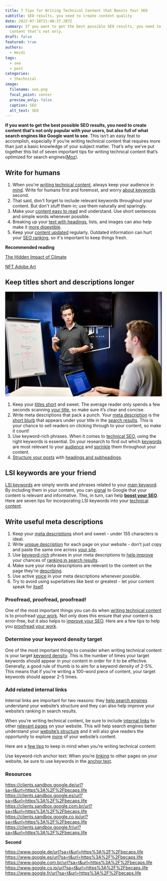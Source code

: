 ```yaml
---
title: 7 Tips for Writing Technical Content that Boosts Your SEO
subtitle: SEO results, you need to create content quality
date: 2022-07-18T21:48:37.207Z
summary: If you want to get the best possible SEO results, you need to create
  content that’s not only.
draft: false
featured: true
authors:
  - Heidi
tags:
  - seo
  - post
categories:
  - thechnical
image:
  filename: seo.png
  focal_point: center
  preview_only: false
  caption: SEO
  alt_text: SEO
---
```

**If you want to get the best possible SEO results, you need to create content that’s not only popular with your users, but also full of what search engines like Google want to see**. This isn’t an easy feat to accomplish, especially if you’re writing technical content that requires more than just a basic knowledge of your subject matter. That’s why we’ve put together this list of seven important tips for writing technical content that’s optimized for search engines([Moz](https://moz.com/community/q/user/seopack-orgfgfg)).

## Write for humans

1. When you're [writing technical content](https://www.bigcommerce.com/ecommerce-answers/technical-seo/), always keep your audience in [mind](https://allincode.mystrikingly.com/). Write for humans first and foremost, and worry [about keywords](https://www.semrush.com/blog/learning-technical-seo/) second. 
2. That said, don't forget to include relevant keywords throughout your content. But don't stuff them in; use them naturally and sparingly. 
3. Make your [content easy to read](https://yoast.com/what-is-technical-seo/) and understand. Use short sentences and simple words whenever possible. 
4. Breaking up your [text with headings](https://www.imdb.com/user/ur154554049/), lists, and images can also help make it [more digestible](https://tinyurl.com/2p8n8x2f). 
5. Keep your [content updated](https://tinyurl.com/4rs7rvxd) regularly. Outdated information can hurt your [SEO ranking](https://github.com/openbakk/zippa/wiki/7-Simple-SEO-Hacks-to-Boost-Your-Traffic), so it's important to keep things fresh.

**Recommended reading**

[The Hidden Impact of Climate](https://express.adobe.com/page/E5xUKhY1g3GHF/)

[NFT Adobe Art](https://express.adobe.com/page/phS0aQ3a134Sp/)

## Keep titles short and descriptions longer

![seo technical](seo-technical.jpg "Seo Technical")

1. Keep your [titles short](https://www.searchenginejournal.com/technical-seo/) and sweet. The average reader only spends a few seconds scanning [your title](https://linktr.ee/capslifept), so make sure it’s clear and concise. 
2. Write meta descriptions that pack a punch. Your [meta description](http://www.google.com/url?q=https%3A%2F%2Fbecaps.life&sa=D&sntz=1&usg=AFQjCNH2aQ5sDZG6JIo9ESgYn7jxjpXCeQ) is the [short blurb](https://www.searchenginejournal.com/seo-maintenance-checklist-crucial-daily-monthly-quarterly-yearly-tasks/293759/) that appears under your title in the [search results](https://ahrefs.com/blog/technical-seo/). This is your chance to sell readers on clicking through to your content, so make it count!
3. Use keyword-rich phrases. When it comes to [technical SEO](https://www.youtube.com/watch?v=Dh78Rbhcxw0), using the right keywords is essential. Do your research to find out which [keywords](https://www.blogger.com/profile/13228709933209589966) are most relevant to your [audience](https://www.blogger.com/profile/17008315374007249316) and [sprinkle](https://www.blogger.com/profile/17927685191117085118) them throughout your content.
4. [Structure your posts](https://ahrefs.com/blog/technical-seo/) with [headings and subheadings](https://www.behance.net/gallery/148423169/Ways-to-Use-Social-Media-to-Boost-Your-Website-Traffic).

## LSI keywords are your friend

[LSI keywords](<https://www.wordstream.com/blog/ws/2020/08/27/lsi-keywords#:~:text=In%20terms%20of%20SEO%20(search,what%20your%20content%20is%20about.>) are simply words and phrases related to your [main keyword](https://blog.hubspot.com/marketing/technical-seo-guide). By including them in your content, you can [signal](https://www.reliablesoft.net/technical-seo/) to Google that your content is relevant and informative. This, in turn, can help **[boost your SEO](http://www.google.com/url?sa=t&url=https%3A%2F%2Fbecaps.life)**. Here are seven tips for incorporating LSI keywords into your [technical content](https://developers.google.com/search/docs/beginner/seo-starter-guide).

## Write useful meta descriptions

1. Keep your [meta descriptions](https://www.becaps.life/becaps) short and sweet - under 155 characters is ideal.
2. Write [unique description](https://www.becaps.life/corporativo) for each page on your website - don't just copy and paste the same one across [your site](https://profile.hatena.ne.jp/webtrafficseo/).
3. Use [keyword-rich](https://www.msn.com/nl-nl/news/trending/topicsearch?q=site:becaps.life&form=PRNTTH&mkt=nl-nl&httpsmsn=1&sp=-1&pq=site:becaps.life&sc=6-24&qs=n&sk=) phrases in your meta descriptions to [help improve](https://edex.adobe.com/community/member/5PXRACNN_) your chances of [ranking in search results](https://neilpatel.com/blog/technical-seo-site-audit/).
4. Make sure your meta descriptions are relevant to the content on the page they're [describing](https://unamo.com/blog/seo/technical-seo).
5. Use active [voice](https://cognitiveseo.com/blog/17963/technical-seo-checklist/) in your meta descriptions whenever possible.
6. Try to avoid using superlatives like best or greatest - let your content speak for [itself](https://web.mit.edu/course/21/21.guide/toc.htm).

### Proofread, proofread, proofread!

One of the most important things you can do when [writing technical content](https://blog.becaps.life/about-heidi-cullen/) is to proofread [your work](https://blog.becaps.life/about-wendy-schmidt/). Not only does this ensure that your content is error-free, but it also helps to [improve your SEO](https://searchengineland.com/guide/seo/content-search-engine-ranking). Here are a few tips to help you [proofread your work](https://www.searchenginepeople.com/blog/16052-high-quality-seo-factors.html).

### Determine your keyword density target

One of the most important things to consider when writing technical content is your target [keyword density](https://bit.ly/396NMn3). This is the number of times your target keywords should appear in your content in order for it to be effective. Generally, a good rule of thumb is to aim for a keyword density of 2-5%. This means that if you're writing a 100-word piece of content, your target keywords should appear 2-5 times.

### Add related internal links

Internal links are important for two reasons: they [help search engines](https://github.com/openbakk/) understand your website’s structure and they can also help improve your website’s ranking in search results. 

When you’re writing technical content, be sure to include [internal links](https://en.wikipedia.org/wiki/Michael_Lemonick) to other [relevant pages](https://en.wikipedia.org/wiki/Wendy_Schmidt) on your website. This will help search engines better understand your [website’s structure](https://en.wikipedia.org/wiki/Heidi_Cullen) and it will also give readers the opportunity to explore [more](https://resultadosdigitais.com.br/o-que-e-seo/#:~:text=SEO%20%C3%A9%20a%20sigla%20de,outros%20buscadores%2C%20gerando%20tr%C3%A1fego%20org%C3%A2nico.) of your website’s content. 

Here are a [few tips](https://www.searchmetrics.com/de/glossar/suchmaschinenoptimierung/) to keep in mind when you’re writing technical content: 

Use keyword-rich anchor text: When you’re [linking](https://en.wikipedia.org/wiki/Search_engine_optimization) to other pages on your website, be sure to use keywords in the [anchor text](https://rockcontent.com/blog/what-is-seo/).

### Resources

<https://clients.sandbox.google.de/url?sa=t&url=https%3A%2F%2Fbecaps.life>
<https://clients.sandbox.google.es/url?sa=t&url=https%3A%2F%2Fbecaps.life>
<https://clients.sandbox.google.com.br/url?sa=t&url=https%3A%2F%2Fbecaps.life>
<https://clients.sandbox.google.co.jp/url?sa=t&url=https%3A%2F%2Fbecaps.life>\
<https://clients.sandbox.google.fr/url?sa=t&url=https%3A%2F%2Fbecaps.life>

**Second**

<https://www.google.de/url?sa=t&url=https%3A%2F%2Fbecaps.life>
<https://www.google.es/url?sa=t&url=https%3A%2F%2Fbecaps.life>
<https://www.google.com.br/url?sa=t&url=https%3A%2F%2Fbecaps.life>
<https://www.google.co.jp/url?sa=t&url=https%3A%2F%2Fbecaps.life>\
<https://www.google.fr/url?sa=t&url=https%3A%2F%2Fbecaps.life>
